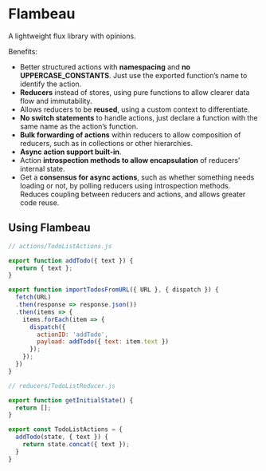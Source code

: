 # Flambeau
A lightweight flux library with opinions.

Benefits:
- Better structured actions with **namespacing** and **no UPPERCASE_CONSTANTS**.
Just use the exported function’s name to identify the action.
- **Reducers** instead of stores, using pure functions to allow clearer data flow and immutability.
- Allows reducers to be **reused**, using a custom context to differentiate.
- **No switch statements** to handle actions, just declare a function with the same name as the action’s function.
- **Bulk forwarding of actions** within reducers to allow composition of reducers, such as in collections or other hierarchies.
- **Async action support built-in**.
- Action **introspection methods to allow encapsulation** of reducers’ internal state.
- Get a **consensus for async actions**, such as whether something needs loading or not, by polling reducers using introspection methods. Reduces coupling between reducers and actions, and allows greater code reuse.

## Using Flambeau

```javascript
// actions/TodoListActions.js

export function addTodo({ text }) {
  return { text };
}

export function importTodosFromURL({ URL }, { dispatch }) {
  fetch(URL)
  .then(response => response.json())
  .then(items => {
    items.forEach(item => {
      dispatch({
        actionID: 'addTodo',
        payload: addTodo({ text: item.text })
      });
    });
  })
}
```

```javascript
// reducers/TodoListReducer.js

export function getInitialState() {
  return [];
}

export const TodoListActions = {
  addTodo(state, { text }) {
    return state.concat({ text });
  }
}
```
